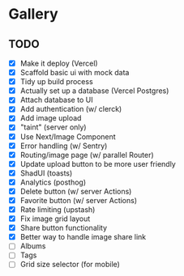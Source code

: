 # Gallery

## TODO

- [x] Make it deploy (Vercel)
- [x] Scaffold basic ui with mock data
- [x] Tidy up build process
- [x] Actually set up a database (Vercel Postgres)
- [x] Attach database to UI
- [x] Add authentication (w/ clerck)
- [x] Add image upload
- [x] "taint" (server only)
- [x] Use Next/Image Component
- [x] Error handling (w/ Sentry)
- [x] Routing/image page (w/ parallel Router)
- [x] Update upload button to be more user friendly
- [x] ShadUI (toasts)
- [x] Analytics (posthog)
- [x] Delete button (w/ server Actions)
- [x] Favorite button (w/ server Actions)
- [x] Rate limiting (upstash)
- [x] Fix image grid layout
- [x] Share button functionality
- [x] Better way to handle image share link
- [ ] Albums
- [ ] Tags
- [ ] Grid size selector (for mobile)
